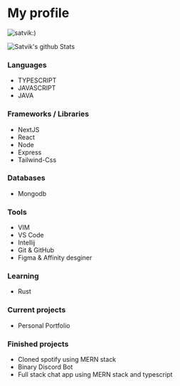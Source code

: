
<h1>My profile</h1>


 <p align="left" display="hidden"> <img src="https://komarev.com/ghpvc/?username=satvik-1203" alt="satvik:)" /> </p>



<!-- ![Satvik's github Stats](http://github-readme-stats.vercel.app/api?username=satvik-1203&theme=tokyonight&count_private=true)  -->

![Satvik's github Stats](https://github-readme-stats.vercel.app/api/top-langs/?username=satvik-1203&show_icons=true&hide_border=true&layout=compact&langs_count=8&theme=tokyonight&count_private=true) 

<!-- ### Education ###

-  Georgia State University, undergraduate level, majoring in Computer Science <wbr>(2020 - Exepected Graduation 2024)<wbr>
-  The Hacking School, Bootcamp (MERN stack) <wbr>(May - September 2021)<wbr>


### Skills ###

- Leadership
- Fast learner
- Helper
 -->
### Languages ###

- TYPESCRIPT
- JAVASCRIPT
- JAVA


### Frameworks / Libraries ###

- NextJS
- React
- Node
- Express
- Tailwind-Css


### Databases ###

- Mongodb


### Tools ###

- VIM
- VS Code
- Intellij
- Git & GitHub
- Figma & Affinity desginer


### Learning

- Rust


### Current projects ###

- Personal Portfolio


### Finished projects ###

- Cloned spotify using MERN stack
- Binary Discord Bot
- Full stack chat app using MERN stack and typescript






